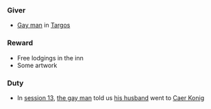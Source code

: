 ### Giver
- [Gay man](/pages/gay-man) in [Targos](/pages/targos)

### Reward
- Free lodgings in the inn
- Some artwork

### Duty
- In [session 13](/pages/session-13), [the gay man](/pages/gay-man) told us [his husband](/pages/Garret) went to [Caer Konig](/pages/caer-konig)

